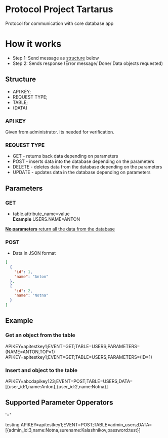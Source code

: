 # Protocol Project Tartarus

Protocol for communication with core database app

# How it works

* Step 1: Send message as [structure](#structure) below
* Step 2: Sends response (Error message/ Done/ Data objects requested)

## Structure

* API KEY; <br>
* REQUEST TYPE; <br>
* TABLE; <br>
* (DATA) <br>

### API KEY

Given from administrator. Its needed for verification.

### REQUEST TYPE

* GET - returns back data depending on parameters
* POST - inserts data into the database depending on the parameters
* DELETE - deletes data from the database depending on the parameters
* UPDATE - updates data in the database depending on parameters

## Parameters

### GET

* table.attribute_name=value <br>
  **Example**
  USERS.NAME=ANTON <br>

<u>**No parameters** return all the data from the database</u>

### POST

* Data in JSON format

```JSON
[
  {
    "id": 1,
    "name": "Anton"
  },
  {
    "id": 2,
    "name": "Notna"
  }
]
```

## Example

### Get an object from the table

APIKEY=apitestkey1;EVENT=GET;TABLE=USERS;PARAMETERS=(NAME=ANTON,TOP=1)
APIKEY=apitestkey1;EVENT=GET;TABLE=USERS;PARAMETERS=(ID=1)

### Insert and object to the table

APIKEY=abcdapikey123;EVENT=POST;TABLE=USERS;DATA=[{user_id:1,name:Anton},{user_id:2,name:Notna}]

## Supported Parameter Opperators

'='

testing
APIKEY=apitestkey1;EVENT=POST;TABLE=admin_users;DATA=[{admin_id:3,name:Notna,surename:Kalashnikov,password:test}]
